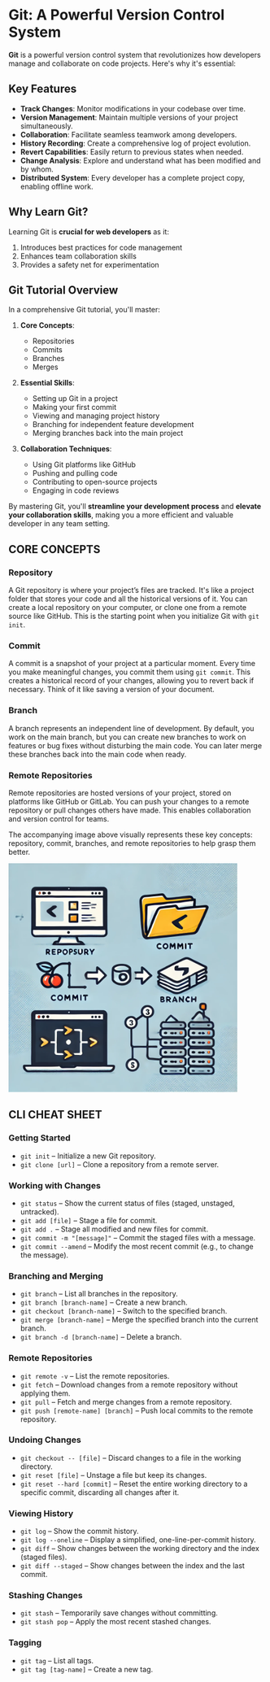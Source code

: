 # Git: A Powerful Version Control System

**Git** is a powerful version control system that revolutionizes how developers manage and collaborate on code projects. Here's why it's essential:

## Key Features

- **Track Changes**: Monitor modifications in your codebase over time.
- **Version Management**: Maintain multiple versions of your project simultaneously.
- **Collaboration**: Facilitate seamless teamwork among developers.
- **History Recording**: Create a comprehensive log of project evolution.
- **Revert Capabilities**: Easily return to previous states when needed.
- **Change Analysis**: Explore and understand what has been modified and by whom.
- **Distributed System**: Every developer has a complete project copy, enabling offline work.

## Why Learn Git?

Learning Git is **crucial for web developers** as it:

1. Introduces best practices for code management
2. Enhances team collaboration skills
3. Provides a safety net for experimentation

## Git Tutorial Overview

In a comprehensive Git tutorial, you'll master:

1. **Core Concepts**:

   - Repositories
   - Commits
   - Branches
   - Merges

2. **Essential Skills**:

   - Setting up Git in a project
   - Making your first commit
   - Viewing and managing project history
   - Branching for independent feature development
   - Merging branches back into the main project

3. **Collaboration Techniques**:
   - Using Git platforms like GitHub
   - Pushing and pulling code
   - Contributing to open-source projects
   - Engaging in code reviews

By mastering Git, you'll **streamline your development process** and **elevate your collaboration skills**, making you a more efficient and valuable developer in any team setting.

## CORE CONCEPTS

### **Repository**

A Git repository is where your project’s files are tracked. It's like a project folder that stores your code and all the historical versions of it. You can create a local repository on your computer, or clone one from a remote source like GitHub. This is the starting point when you initialize Git with `git init`.

### **Commit**

A commit is a snapshot of your project at a particular moment. Every time you make meaningful changes, you commit them using `git commit`. This creates a historical record of your changes, allowing you to revert back if necessary. Think of it like saving a version of your document.

### **Branch**

A branch represents an independent line of development. By default, you work on the main branch, but you can create new branches to work on features or bug fixes without disturbing the main code. You can later merge these branches back into the main code when ready.

### **Remote Repositories**

Remote repositories are hosted versions of your project, stored on platforms like GitHub or GitLab. You can push your changes to a remote repository or pull changes others have made. This enables collaboration and version control for teams.

The accompanying image above visually represents these key concepts: repository, commit, branches, and remote repositories to help grasp them better.

<img src="git.webp" alt="git" title="Title" style="height: 450px;">

## CLI CHEAT SHEET

### **Getting Started**

- `git init` – Initialize a new Git repository.
- `git clone [url]` – Clone a repository from a remote server.

### **Working with Changes**

- `git status` – Show the current status of files (staged, unstaged, untracked).
- `git add [file]` – Stage a file for commit.
- `git add .` – Stage all modified and new files for commit.
- `git commit -m "[message]"` – Commit the staged files with a message.
- `git commit --amend` – Modify the most recent commit (e.g., to change the message).

### **Branching and Merging**

- `git branch` – List all branches in the repository.
- `git branch [branch-name]` – Create a new branch.
- `git checkout [branch-name]` – Switch to the specified branch.
- `git merge [branch-name]` – Merge the specified branch into the current branch.
- `git branch -d [branch-name]` – Delete a branch.

### **Remote Repositories**

- `git remote -v` – List the remote repositories.
- `git fetch` – Download changes from a remote repository without applying them.
- `git pull` – Fetch and merge changes from a remote repository.
- `git push [remote-name] [branch]` – Push local commits to the remote repository.

### **Undoing Changes**

- `git checkout -- [file]` – Discard changes to a file in the working directory.
- `git reset [file]` – Unstage a file but keep its changes.
- `git reset --hard [commit]` – Reset the entire working directory to a specific commit, discarding all changes after it.

### **Viewing History**

- `git log` – Show the commit history.
- `git log --oneline` – Display a simplified, one-line-per-commit history.
- `git diff` – Show changes between the working directory and the index (staged files).
- `git diff --staged` – Show changes between the index and the last commit.

### **Stashing Changes**

- `git stash` – Temporarily save changes without committing.
- `git stash pop` – Apply the most recent stashed changes.

### **Tagging**

- `git tag` – List all tags.
- `git tag [tag-name]` – Create a new tag.
